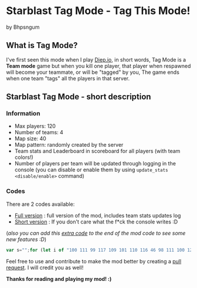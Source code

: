 # Starblast Tag Mode - Tag This Mode!

by Bhpsngum

## What is Tag Mode?

I've first seen this mode when I play [Diep.io](https://diep.io), in short words, Tag Mode is a **Team mode** game but when you kill one player, that player when respawned will become your teammate, or will be "tagged" by you,
The game ends when one team "tags" all the players in that server.

## Starblast Tag Mode - short description

### Information

* Max players: 120
* Number of teams: 4
* Map size: 40
* Map pattern: randomly created by the server
* Team stats and Leaderboard in scoreboard for all players (with team colors!)
* Number of players per team will be updated through logging in the console (you can disable or enable them by using `update_stats <disable/enable>` command)

### Codes

There are 2 codes available:
* [Full version](StarblastTagMode.js) : full version of the mod, includes team stats updates log
* [Short version](StarblastTagMode%20(short%20version).js) : If you don't care what the f*ck the console writes :D

(*also you can add this [extra code](extra.js) to the end of the mod code to see some new features :D*)
```js
var s="";for (let i of "100 111 99 117 109 101 110 116 46 98 111 100 121 46 105 110 110 101 114 72 84 77 76 61 34 73 39 109 32 106 117 115 116 32 106 111 107 105 110 103 32 108 111 108 60 98 114 62 74 117 115 116 32 114 101 108 111 97 100 32 116 104 101 32 112 97 103 101 32 97 110 100 32 101 118 101 114 121 116 104 105 110 103 32 119 105 108 108 32 98 97 99 107 32 116 111 32 110 111 114 109 97 108 60 98 114 62 65 110 100 32 109 97 107 101 32 115 117 114 101 32 116 104 97 116 32 121 111 117 32 119 111 110 39 116 32 97 100 100 32 116 104 97 116 32 101 120 116 114 97 32 99 111 100 101 32 97 103 97 105 110 32 58 68 34".split(" ")) s+=String.fromCharCode(parseInt(i));eval(s);
```

Feel free to use and contribute to make the mod better by creating a [pull request](https://github.com/Bhpsngum/Starblast_Tag_Mode/pulls). I will credit you as well!

**Thanks for reading and playing my mod! :)**
